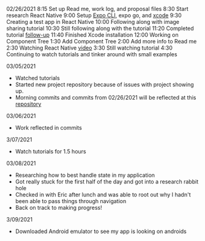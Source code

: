 02/26/2021
8:15 Set up Read me, work log, and proposal files
8:30 Start research React Native
9:00 Setup [Expo CLI](https://docs.expo.io/workflow/expo-cli/), expo go, and [xcode](https://docs.expo.io/workflow/ios-simulator/)
9:30 Creating a test app in React Native
10:00 Following along with image sharing tutorial
10:30 Still following along with the tutorial
11:20 Completed tutorial [follow-up](https://docs.expo.io/tutorial/follow-up/)
11:40 Finished Xcode installation
12:00 Working on Component Tree
1:30 Add Component Tree
2:00 Add more info to Read me
2:30 Watching React Native [video](https://www.lynda.com/React-Native-tutorials/React-Native-Essential-Training-REVISION-Q2-2020/2829011-2.html)
3:30 Still watching tutorial
4:30 Continuing to watch tutorials and tinker around with small examples

03/05/2021

- Watched tutorials
- Started new project repository because of issues with project showing up.
- Morning commits and commits from 02/26/2021 will be reflected at this [repository](https://github.com/besscampbell/besties.git)

03/06/2021

- Work reflected in commits

3/07/2021

- Watch tutorials for 1.5 hours

03/08/2021

- Researching how to best handle state in my application
- Got really stuck for the first half of the day and got into a research rabbit hole
- Checked in with Eric after lunch and was able to root out why I hadn't been able to pass things through navigation
- Back on track to making progress!

3/09/2021

- Downloaded Android emulator to see my app is looking on androids
